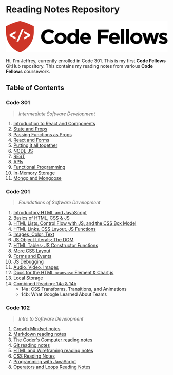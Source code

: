 # Reading Notes Repository

![Code Fellows Logo](CodeFellowsLogo.png)

Hi, I'm Jeffrey, currently enrolled in Code 301. This is my first **Code Fellows** GitHub repository. This contains my reading notes from various **Code Fellows** coursework.

## Table of Contents

### Code 301

> *Intermediate Software Development*

1. [Introduction to React and Components](https://jeffreyjtech.github.io/reading-notes/code301/class-01)
2. [State and Props](https://jeffreyjtech.github.io/reading-notes/code301/class-02)
3. [Passing Functions as Props](https://jeffreyjtech.github.io/reading-notes/code301/class-03)
4. [React and Forms](https://jeffreyjtech.github.io/reading-notes/code301/class-04)
5. [Putting it all together](https://jeffreyjtech.github.io/reading-notes/code301/class-05)
6. [NODE.JS](https://jeffreyjtech.github.io/reading-notes/code301/class-06)
7. [REST](https://jeffreyjtech.github.io/reading-notes/code301/class-07)
8. [APIs](https://jeffreyjtech.github.io/reading-notes/code301/class-08)
9. [Functional Programming](https://jeffreyjtech.github.io/reading-notes/code301/class-09)
10. [In-Memory Storage](https://jeffreyjtech.github.io/reading-notes/code301/class-10)
11. [Mongo and Mongoose](https://jeffreyjtech.github.io/reading-notes/code301/class-11)

### Code 201

> *Foundations of Software Development*

1. [Introductory HTML and JavaScript](https://jeffreyjtech.github.io/reading-notes/code201/class-01)
2. [Basics of HTML, CSS & JS](https://jeffreyjtech.github.io/reading-notes/code201/class-02)
3. [HTML Lists, Control Flow with JS, and the CSS Box Model](https://jeffreyjtech.github.io/reading-notes/code201/class-03)
4. [HTML Links, CSS Layout, JS Functions](https://jeffreyjtech.github.io/reading-notes/code201/class-04)
5. [Images, Color, Text](https://jeffreyjtech.github.io/reading-notes/code201/class-05)
6. [JS Object Literals; The DOM](https://jeffreyjtech.github.io/reading-notes/code201/class-06)
7. [HTML Tables; JS Constructor Functions](https://jeffreyjtech.github.io/reading-notes/code201/class-07)
8. [More CSS Layout](https://jeffreyjtech.github.io/reading-notes/code201/class-08)
9. [Forms and Events](https://jeffreyjtech.github.io/reading-notes/code201/class-09)
10. [JS Debugging](https://jeffreyjtech.github.io/reading-notes/code201/class-10)
11. [Audio, Video, Images](https://jeffreyjtech.github.io/reading-notes/code201/class-11)
12. [Docs for the HTML `<canvas>` Element & Chart.js](https://jeffreyjtech.github.io/reading-notes/code201/class-12)
13. [Local Storage](https://jeffreyjtech.github.io/reading-notes/code201/class-13)
14. [Combined Reading: 14a & 14b](https://jeffreyjtech.github.io/reading-notes/code201/class-14)
    - 14a: CSS Transforms, Transitions, and Animations
    - 14b: What Google Learned About Teams

### Code 102

> *Intro to Software Development*

1. [Growth Mindset notes](https://jeffreyjtech.github.io/reading-notes/code102/growth-mindset-notes-lab01b)
2. [Markdown reading notes](https://jeffreyjtech.github.io/reading-notes/code102/markdown-notes-read01)
3. [The Coder's Computer reading notes](https://jeffreyjtech.github.io/code102/reading-notes/coders-computer-notes-read02)
4. [Git reading notes](https://jeffreyjtech.github.io/reading-notes/code102/git-notes-read03)
5. [HTML and Wireframing reading notes](https://jeffreyjtech.github.io/code102/reading-notes/html-notes-read04)
6. [CSS Reading Notes](https://jeffreyjtech.github.io/reading-notes/code102/CSS-reading-notes-read05)
7. [Programming with JavaScript](https://jeffreyjtech.github.io/reading-notes/code102/programming-with-JavaScript-read07)
8. [Operators and Loops Reading Notes](https://jeffreyjtech.github.io/reading-notes/code102/operators-and-loops-read08)
